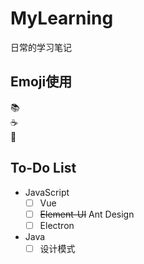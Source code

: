 # MyLearning

日常的学习笔记

## Emoji使用

:books:  
:coffee:  
:penguin:  

## To-Do List

* JavaScript
    - [ ] Vue
    - [ ] ~~Element-UI~~ Ant Design
    - [ ] Electron
* Java
    - [ ] 设计模式
